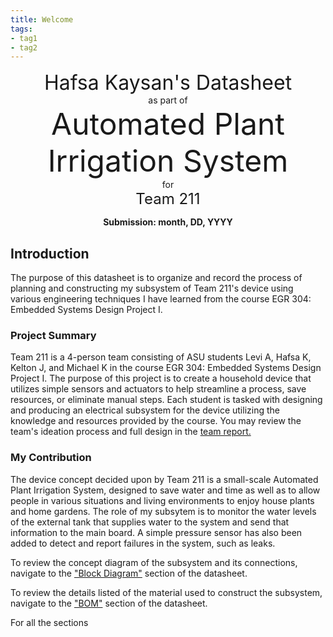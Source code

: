 ```yaml
---
title: Welcome
tags:
- tag1
- tag2
---
```

<center>
<font size= "6">Hafsa Kaysan's Datasheet</font><br>
as part of<br>
<font size= "8"> Automated Plant Irrigation System</font><br>
for<br>
<font size= "5"> Team 211 </font><br>

**Submission: month, DD, YYYY**
</center>

## Introduction

The purpose of this datasheet is to organize and record the process of planning and constructing my subsystem of Team 211's device using various engineering techniques I have learned from the course EGR 304: Embedded Systems Design Project I. 

### Project Summary

Team 211 is a 4-person team consisting of ASU students Levi A, Hafsa K, Kelton J, and Michael K in the course EGR 304: Embedded Systems Design Project I. The purpose of this project is to create a household device that utilizes simple sensors and actuators to help streamline a process, save resources, or eliminate manual steps. Each student is tasked with designing and producing an electrical subsystem for the device utilizing the knowledge and resources provided by the course. You may review the team's ideation process and full design in the [team report.](https://egr304-2025-f-211.github.io/)

### My Contribution

The device concept decided upon by Team 211 is a small-scale Automated Plant Irrigation System, designed to save water and time as well as to allow people in various situations and living environments to enjoy house plants and home gardens. The role of my subsytem is to monitor the water levels of the external tank that supplies water to the system and send that information to the main board. A simple pressure sensor has also been added to detect and report failures in the system, such as leaks. 

To review the concept diagram of the subsystem and its connections, navigate to the ["Block Diagram"](https://hfsksn.github.io/01-Block-Diagram/Block-Diagram/) section of the datasheet.

To review the details listed of the material used to construct the subsystem, navigate to the ["BOM"](https://hfsksn.github.io/03-BOM/BOM/) section of the datasheet.

For all the sections
